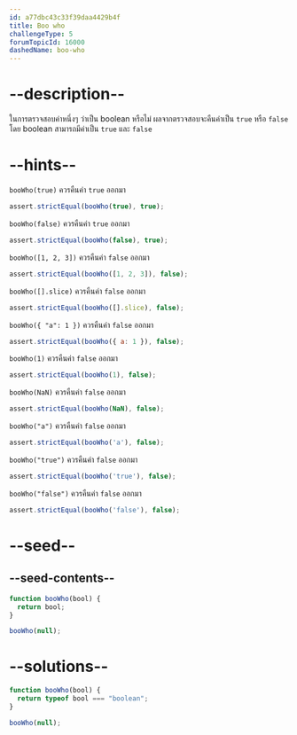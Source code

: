 ```yaml
---
id: a77dbc43c33f39daa4429b4f
title: Boo who
challengeType: 5
forumTopicId: 16000
dashedName: boo-who
---
```


# --description--

ในการตรวจสอบค่าหนึ่งๆ ว่าเป็น boolean หรือไม่ ผลจากตรวจสอบจะคืนค่าเป็น `true` หรือ `false`
โดย boolean สามารถมีค่าเป็น `true` และ `false`


# --hints--

`booWho(true)` ควรคืนค่า `true` ออกมา

```js
assert.strictEqual(booWho(true), true);
```

`booWho(false)` ควรคืนค่า `true` ออกมา

```js
assert.strictEqual(booWho(false), true);
```

`booWho([1, 2, 3])` ควรคืนค่า `false` ออกมา

```js
assert.strictEqual(booWho([1, 2, 3]), false);
```

`booWho([].slice)` ควรคืนค่า `false` ออกมา

```js
assert.strictEqual(booWho([].slice), false);
```

`booWho({ "a": 1 })` ควรคืนค่า `false` ออกมา

```js
assert.strictEqual(booWho({ a: 1 }), false);
```

`booWho(1)` ควรคืนค่า `false` ออกมา

```js
assert.strictEqual(booWho(1), false);
```

`booWho(NaN)` ควรคืนค่า `false` ออกมา

```js
assert.strictEqual(booWho(NaN), false);
```

`booWho("a")` ควรคืนค่า `false` ออกมา

```js
assert.strictEqual(booWho('a'), false);
```

`booWho("true")` ควรคืนค่า `false` ออกมา

```js
assert.strictEqual(booWho('true'), false);
```

`booWho("false")` ควรคืนค่า `false` ออกมา

```js
assert.strictEqual(booWho('false'), false);
```

# --seed--

## --seed-contents--

```js
function booWho(bool) {
  return bool;
}

booWho(null);
```

# --solutions--

```js
function booWho(bool) {
  return typeof bool === "boolean";
}

booWho(null);
```
